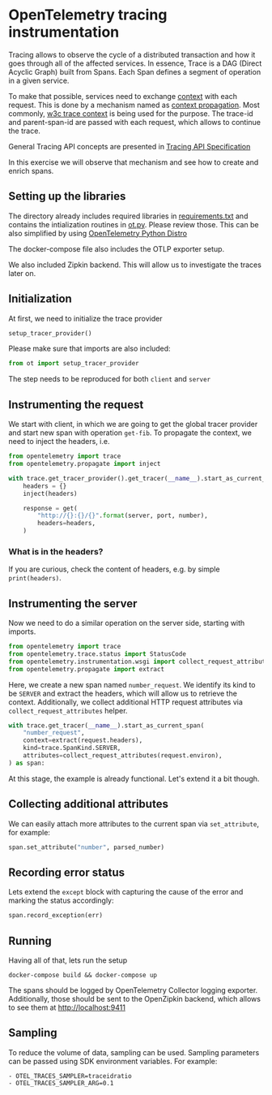# OpenTelemetry tracing instrumentation

Tracing allows to observe the cycle of a distributed transaction and how it goes through
all of the affected services. In essence, Trace is a DAG (Direct Acyclic Graph) built from
Spans. Each Span defines a segment of operation in a given service.

To make that possible, services need to exchange [context](https://opentelemetry.io/docs/concepts/otel-concepts/#span-context) with each request. This is done
by a mechanism named as [context propagation](https://opentelemetry.io/docs/reference/specification/context/context/).
Most commonly, [w3c trace context](https://www.w3.org/TR/trace-context/) is being used for the purpose.
The trace-id and parent-span-id are passed with each request, which allows to continue the trace.

General Tracing API concepts are presented in [Tracing API Specification](https://opentelemetry.io/docs/reference/specification/trace/api/)

In this exercise we will observe that mechanism and see how to create and enrich spans.

## Setting up the libraries

The directory already includes required libraries in [requirements.txt](requirements.txt) and contains
the intialization routines in [ot.py](ot.py). Please review those. This can be also simplified
by using [OpenTelemetry Python Distro](https://opentelemetry.io/docs/instrumentation/python/distro/)

The docker-compose file also includes the OTLP exporter setup.

We also included Zipkin backend. This will allow us to investigate the traces later on.

## Initialization

At first, we need to initialize the trace provider

```python
setup_tracer_provider()
```

Please make sure that imports are also included:
```python
from ot import setup_tracer_provider
```

The step needs to be reproduced for both `client` and `server`

## Instrumenting the request

We start with client, in which we are going to get the global tracer provider
and start new span with operation `get-fib`. To propagate the context,
we need to inject the headers, i.e. 

```python
from opentelemetry import trace
from opentelemetry.propagate import inject
```

```python
with trace.get_tracer_provider().get_tracer(__name__).start_as_current_span("get-fib"):
    headers = {}
    inject(headers)

    response = get(
        "http://{}:{}/{}".format(server, port, number),
        headers=headers,
    )
```
### What is in the headers?

If you are curious, check the content of headers, e.g. by simple `print(headers)`.

## Instrumenting the server

Now we need to do a similar operation on the server side, starting with imports.

```python
from opentelemetry import trace
from opentelemetry.trace.status import StatusCode
from opentelemetry.instrumentation.wsgi import collect_request_attributes
from opentelemetry.propagate import extract
```
Here, we create a new span named `number_request`. We identify its kind to be `SERVER` and
extract the headers, which will allow us to retrieve the context. Additionally, we collect
additional HTTP request attributes via `collect_request_attributes` helper.
```python
with trace.get_tracer(__name__).start_as_current_span(
    "number_request",
    context=extract(request.headers),
    kind=trace.SpanKind.SERVER,
    attributes=collect_request_attributes(request.environ),
) as span:
```

At this stage, the example is already functional. Let's extend it a bit though.

## Collecting additional attributes

We can easily attach more attributes to the current span via `set_attribute`, for example:
```python
span.set_attribute("number", parsed_number)
```

## Recording error status

Lets extend the `except` block with capturing the cause of the error and marking the status
accordingly:

```python
span.record_exception(err)
```

## Running

Having all of that, lets run the setup
```
docker-compose build && docker-compose up
```

The spans should be logged by OpenTelemetry Collector logging exporter. Additionally, those
should be sent to the OpenZipkin backend, which allows to see them at 
[http://localhost:9411](http://localhost:9411)

## Sampling

To reduce the volume of data, sampling can be used. Sampling parameters can be passed using SDK environment
variables. For example:

```
- OTEL_TRACES_SAMPLER=traceidratio
- OTEL_TRACES_SAMPLER_ARG=0.1
```